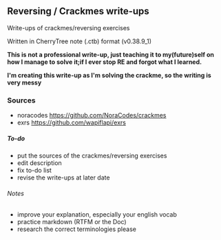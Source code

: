 ## Reversing / Crackmes write-ups #

Write-ups of crackmes/reversing exercises

Written in CherryTree note (.ctb) format (v0.38.9_1)

**This is not a professional write-up, just teaching it to my(future)self on how I manage to solve it;if I ever stop RE and forgot what I learned.**

**I'm creating this write-up as I'm solving the crackme, so the writing is very messy**

### Sources #
* noracodes https://github.com/NoraCodes/crackmes
* exrs https://github.com/wapiflapi/exrs

##### To-do #
+ put the sources of the crackmes/reversing exercises
+ edit description
+ fix to-do list
+ revise the write-ups at later date

###### Notes #
- improve your explanation, especially your english vocab
- practice markdown (RTFM or the Doc)
- research the correct terminologies please
